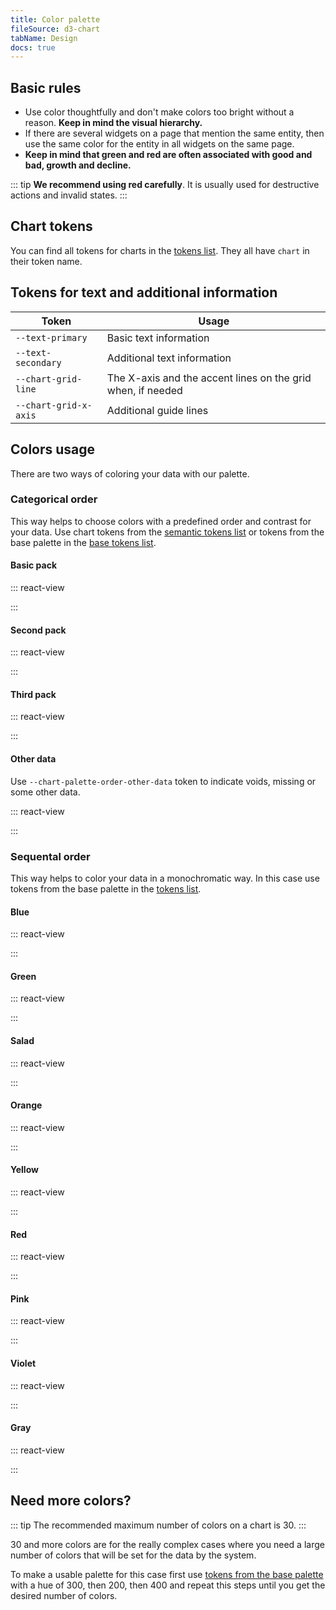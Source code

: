 ```yaml
---
title: Color palette
fileSource: d3-chart
tabName: Design
docs: true
---
```


## Basic rules

- Use color thoughtfully and don't make colors too bright without a reason. **Keep in mind the visual hierarchy.**
- If there are several widgets on a page that mention the same entity, then use the same color for the entity in all widgets on the same page.
- **Keep in mind that green and red are often associated with good and bad, growth and decline.**

::: tip
**We recommend using red carefully**. It is usually used for destructive actions and invalid states.
:::

## Chart tokens

You can find all tokens for charts in the [tokens list](/style/design-tokens/design-tokens#semantic_tokens). They all have `chart` in their token name.

## Tokens for text and additional information

| Token                 | Usage                                                       |
| --------------------- | ----------------------------------------------------------- |
| `--text-primary`      | Basic text information                                      |
| `--text-secondary`    | Additional text information                                 |
| `--chart-grid-line`   | The X-axis and the accent lines on the grid when, if needed |
| `--chart-grid-x-axis` | Additional guide lines                                      |

## Colors usage

There are two ways of coloring your data with our palette.

### Categorical order

This way helps to choose colors with a predefined order and contrast for your data. Use chart tokens from the [semantic tokens list](/style/design-tokens/design-tokens#semantic_tokens) or tokens from the base palette in the [base tokens list](/style/design-tokens/design-tokens#base_tokens_palette).

#### Basic pack

::: react-view

<script lang="tsx">
import React from 'react';
import Color from '@components/Color';

const group = {
  basicPack: [
    '--blue-300',
    '--green-200',
    '--orange-400',
    '--pink-300',
    '--yellow-200',
    '--violet-400',
    '--red-300',
    '--salad-200',
  ],
  secondPack: [
    '--blue-400',
    '--green-300',
    '--orange-200',
    '--pink-400',
    '--yellow-300',
    '--violet-200',
    '--red-400',
    '--salad-300',
  ],
  thirdPack: [
    '--blue-200',
    '--green-400',
    '--orange-300',
    '--pink-200',
    '--yellow-400',
    '--violet-300',
    '--red-200',
    '--salad-400',
  ],
  otherData: ['--gray-200'],
  blue: ['--blue-100', '--blue-200', '--blue-300', '--blue-400', '--blue-500'],
  green: ['--green-100', '--green-200', '--green-300', '--green-400', '--green-500'],
  salad: ['--salad-100', '--salad-200', '--salad-300', '--salad-400', '--salad-500'],
  orange: ['--orange-100', '--orange-200', '--orange-300', '--orange-400', '--orange-500'],
  yellow: ['--yellow-100', '--yellow-200', '--yellow-300', '--yellow-400', '--yellow-500'],
  red: ['--red-100', '--red-200', '--red-300', '--red-400', '--red-500'],
  pink: ['--pink-100', '--pink-200', '--pink-300', '--pink-400', '--pink-500'],
  violet: ['--violet-100', '--violet-200', '--violet-300', '--violet-400', '--violet-500'],
  gray: ['--gray-100', '--gray-200', '--gray-300', '--gray-400', '--gray-500'],
};

const App = function (props) {
  const colors = group[props.group];
  if (!colors) {
    return `Group "${props.group}" not found`;
  }
  return (
    <div style={{ marginBottom: 32 }}>
      {colors.map((colorName, i) => {
        return (
          <Color
            key={i}
            style={{ margin: 4, width: 48, height: 48, borderRadius: 6 }}
            name={colorName}
          />
        );
      })}
    </div>
  );
}
</script>

:::

#### Second pack

::: react-view

<script lang="tsx">
import React from 'react';
import Color from '@components/Color';

const group = {
  basicPack: [
    '--blue-300',
    '--green-200',
    '--orange-400',
    '--pink-300',
    '--yellow-200',
    '--violet-400',
    '--red-300',
    '--salad-200',
  ],
  secondPack: [
    '--blue-400',
    '--green-300',
    '--orange-200',
    '--pink-400',
    '--yellow-300',
    '--violet-200',
    '--red-400',
    '--salad-300',
  ],
  thirdPack: [
    '--blue-200',
    '--green-400',
    '--orange-300',
    '--pink-200',
    '--yellow-400',
    '--violet-300',
    '--red-200',
    '--salad-400',
  ],
  otherData: ['--gray-200'],
  blue: ['--blue-100', '--blue-200', '--blue-300', '--blue-400', '--blue-500'],
  green: ['--green-100', '--green-200', '--green-300', '--green-400', '--green-500'],
  salad: ['--salad-100', '--salad-200', '--salad-300', '--salad-400', '--salad-500'],
  orange: ['--orange-100', '--orange-200', '--orange-300', '--orange-400', '--orange-500'],
  yellow: ['--yellow-100', '--yellow-200', '--yellow-300', '--yellow-400', '--yellow-500'],
  red: ['--red-100', '--red-200', '--red-300', '--red-400', '--red-500'],
  pink: ['--pink-100', '--pink-200', '--pink-300', '--pink-400', '--pink-500'],
  violet: ['--violet-100', '--violet-200', '--violet-300', '--violet-400', '--violet-500'],
  gray: ['--gray-100', '--gray-200', '--gray-300', '--gray-400', '--gray-500'],
};

const App = function (props) {
  const colors = group[props.group];
  if (!colors) {
    return `Group "${props.group}" not found`;
  }
  return (
    <div style={{ marginBottom: 32 }}>
      {colors.map((colorName, i) => {
        return (
          <Color
            key={i}
            style={{ margin: 4, width: 48, height: 48, borderRadius: 6 }}
            name={colorName}
          />
        );
      })}
    </div>
  );
}
</script>

:::

#### Third pack

::: react-view

<script lang="tsx">
import React from 'react';
import Color from '@components/Color';

const group = {
  basicPack: [
    '--blue-300',
    '--green-200',
    '--orange-400',
    '--pink-300',
    '--yellow-200',
    '--violet-400',
    '--red-300',
    '--salad-200',
  ],
  secondPack: [
    '--blue-400',
    '--green-300',
    '--orange-200',
    '--pink-400',
    '--yellow-300',
    '--violet-200',
    '--red-400',
    '--salad-300',
  ],
  thirdPack: [
    '--blue-200',
    '--green-400',
    '--orange-300',
    '--pink-200',
    '--yellow-400',
    '--violet-300',
    '--red-200',
    '--salad-400',
  ],
  otherData: ['--gray-200'],
  blue: ['--blue-100', '--blue-200', '--blue-300', '--blue-400', '--blue-500'],
  green: ['--green-100', '--green-200', '--green-300', '--green-400', '--green-500'],
  salad: ['--salad-100', '--salad-200', '--salad-300', '--salad-400', '--salad-500'],
  orange: ['--orange-100', '--orange-200', '--orange-300', '--orange-400', '--orange-500'],
  yellow: ['--yellow-100', '--yellow-200', '--yellow-300', '--yellow-400', '--yellow-500'],
  red: ['--red-100', '--red-200', '--red-300', '--red-400', '--red-500'],
  pink: ['--pink-100', '--pink-200', '--pink-300', '--pink-400', '--pink-500'],
  violet: ['--violet-100', '--violet-200', '--violet-300', '--violet-400', '--violet-500'],
  gray: ['--gray-100', '--gray-200', '--gray-300', '--gray-400', '--gray-500'],
};

const App = function (props) {
  const colors = group[props.group];
  if (!colors) {
    return `Group "${props.group}" not found`;
  }
  return (
    <div style={{ marginBottom: 32 }}>
      {colors.map((colorName, i) => {
        return (
          <Color
            key={i}
            style={{ margin: 4, width: 48, height: 48, borderRadius: 6 }}
            name={colorName}
          />
        );
      })}
    </div>
  );
}
</script>

:::

#### Other data

Use `--chart-palette-order-other-data` token to indicate voids, missing or some other data.

::: react-view

<script lang="tsx">
import React from 'react';
import Color from '@components/Color';

const group = {
  basicPack: [
    '--blue-300',
    '--green-200',
    '--orange-400',
    '--pink-300',
    '--yellow-200',
    '--violet-400',
    '--red-300',
    '--salad-200',
  ],
  secondPack: [
    '--blue-400',
    '--green-300',
    '--orange-200',
    '--pink-400',
    '--yellow-300',
    '--violet-200',
    '--red-400',
    '--salad-300',
  ],
  thirdPack: [
    '--blue-200',
    '--green-400',
    '--orange-300',
    '--pink-200',
    '--yellow-400',
    '--violet-300',
    '--red-200',
    '--salad-400',
  ],
  otherData: ['--gray-200'],
  blue: ['--blue-100', '--blue-200', '--blue-300', '--blue-400', '--blue-500'],
  green: ['--green-100', '--green-200', '--green-300', '--green-400', '--green-500'],
  salad: ['--salad-100', '--salad-200', '--salad-300', '--salad-400', '--salad-500'],
  orange: ['--orange-100', '--orange-200', '--orange-300', '--orange-400', '--orange-500'],
  yellow: ['--yellow-100', '--yellow-200', '--yellow-300', '--yellow-400', '--yellow-500'],
  red: ['--red-100', '--red-200', '--red-300', '--red-400', '--red-500'],
  pink: ['--pink-100', '--pink-200', '--pink-300', '--pink-400', '--pink-500'],
  violet: ['--violet-100', '--violet-200', '--violet-300', '--violet-400', '--violet-500'],
  gray: ['--gray-100', '--gray-200', '--gray-300', '--gray-400', '--gray-500'],
};

const App = function (props) {
  const colors = group[props.group];
  if (!colors) {
    return `Group "${props.group}" not found`;
  }
  return (
    <div style={{ marginBottom: 32 }}>
      {colors.map((colorName, i) => {
        return (
          <Color
            key={i}
            style={{ margin: 4, width: 48, height: 48, borderRadius: 6 }}
            name={colorName}
          />
        );
      })}
    </div>
  );
}
</script>

:::

### Sequental order

This way helps to color your data in a monochromatic way. In this case use tokens from the base palette in the [tokens list](/style/design-tokens/design-tokens#base).

#### Blue

::: react-view

<script lang="tsx">
import React from 'react';
import Color from '@components/Color';

const group = {
  basicPack: [
    '--blue-300',
    '--green-200',
    '--orange-400',
    '--pink-300',
    '--yellow-200',
    '--violet-400',
    '--red-300',
    '--salad-200',
  ],
  secondPack: [
    '--blue-400',
    '--green-300',
    '--orange-200',
    '--pink-400',
    '--yellow-300',
    '--violet-200',
    '--red-400',
    '--salad-300',
  ],
  thirdPack: [
    '--blue-200',
    '--green-400',
    '--orange-300',
    '--pink-200',
    '--yellow-400',
    '--violet-300',
    '--red-200',
    '--salad-400',
  ],
  otherData: ['--gray-200'],
  blue: ['--blue-100', '--blue-200', '--blue-300', '--blue-400', '--blue-500'],
  green: ['--green-100', '--green-200', '--green-300', '--green-400', '--green-500'],
  salad: ['--salad-100', '--salad-200', '--salad-300', '--salad-400', '--salad-500'],
  orange: ['--orange-100', '--orange-200', '--orange-300', '--orange-400', '--orange-500'],
  yellow: ['--yellow-100', '--yellow-200', '--yellow-300', '--yellow-400', '--yellow-500'],
  red: ['--red-100', '--red-200', '--red-300', '--red-400', '--red-500'],
  pink: ['--pink-100', '--pink-200', '--pink-300', '--pink-400', '--pink-500'],
  violet: ['--violet-100', '--violet-200', '--violet-300', '--violet-400', '--violet-500'],
  gray: ['--gray-100', '--gray-200', '--gray-300', '--gray-400', '--gray-500'],
};

const App = function (props) {
  const colors = group[props.group];
  if (!colors) {
    return `Group "${props.group}" not found`;
  }
  return (
    <div style={{ marginBottom: 32 }}>
      {colors.map((colorName, i) => {
        return (
          <Color
            key={i}
            style={{ margin: 4, width: 48, height: 48, borderRadius: 6 }}
            name={colorName}
          />
        );
      })}
    </div>
  );
}
</script>

:::

#### Green

::: react-view

<script lang="tsx">
import React from 'react';
import Color from '@components/Color';

const group = {
  basicPack: [
    '--blue-300',
    '--green-200',
    '--orange-400',
    '--pink-300',
    '--yellow-200',
    '--violet-400',
    '--red-300',
    '--salad-200',
  ],
  secondPack: [
    '--blue-400',
    '--green-300',
    '--orange-200',
    '--pink-400',
    '--yellow-300',
    '--violet-200',
    '--red-400',
    '--salad-300',
  ],
  thirdPack: [
    '--blue-200',
    '--green-400',
    '--orange-300',
    '--pink-200',
    '--yellow-400',
    '--violet-300',
    '--red-200',
    '--salad-400',
  ],
  otherData: ['--gray-200'],
  blue: ['--blue-100', '--blue-200', '--blue-300', '--blue-400', '--blue-500'],
  green: ['--green-100', '--green-200', '--green-300', '--green-400', '--green-500'],
  salad: ['--salad-100', '--salad-200', '--salad-300', '--salad-400', '--salad-500'],
  orange: ['--orange-100', '--orange-200', '--orange-300', '--orange-400', '--orange-500'],
  yellow: ['--yellow-100', '--yellow-200', '--yellow-300', '--yellow-400', '--yellow-500'],
  red: ['--red-100', '--red-200', '--red-300', '--red-400', '--red-500'],
  pink: ['--pink-100', '--pink-200', '--pink-300', '--pink-400', '--pink-500'],
  violet: ['--violet-100', '--violet-200', '--violet-300', '--violet-400', '--violet-500'],
  gray: ['--gray-100', '--gray-200', '--gray-300', '--gray-400', '--gray-500'],
};

const App = function (props) {
  const colors = group[props.group];
  if (!colors) {
    return `Group "${props.group}" not found`;
  }
  return (
    <div style={{ marginBottom: 32 }}>
      {colors.map((colorName, i) => {
        return (
          <Color
            key={i}
            style={{ margin: 4, width: 48, height: 48, borderRadius: 6 }}
            name={colorName}
          />
        );
      })}
    </div>
  );
}
</script>

:::

#### Salad

::: react-view

<script lang="tsx">
import React from 'react';
import Color from '@components/Color';

const group = {
  basicPack: [
    '--blue-300',
    '--green-200',
    '--orange-400',
    '--pink-300',
    '--yellow-200',
    '--violet-400',
    '--red-300',
    '--salad-200',
  ],
  secondPack: [
    '--blue-400',
    '--green-300',
    '--orange-200',
    '--pink-400',
    '--yellow-300',
    '--violet-200',
    '--red-400',
    '--salad-300',
  ],
  thirdPack: [
    '--blue-200',
    '--green-400',
    '--orange-300',
    '--pink-200',
    '--yellow-400',
    '--violet-300',
    '--red-200',
    '--salad-400',
  ],
  otherData: ['--gray-200'],
  blue: ['--blue-100', '--blue-200', '--blue-300', '--blue-400', '--blue-500'],
  green: ['--green-100', '--green-200', '--green-300', '--green-400', '--green-500'],
  salad: ['--salad-100', '--salad-200', '--salad-300', '--salad-400', '--salad-500'],
  orange: ['--orange-100', '--orange-200', '--orange-300', '--orange-400', '--orange-500'],
  yellow: ['--yellow-100', '--yellow-200', '--yellow-300', '--yellow-400', '--yellow-500'],
  red: ['--red-100', '--red-200', '--red-300', '--red-400', '--red-500'],
  pink: ['--pink-100', '--pink-200', '--pink-300', '--pink-400', '--pink-500'],
  violet: ['--violet-100', '--violet-200', '--violet-300', '--violet-400', '--violet-500'],
  gray: ['--gray-100', '--gray-200', '--gray-300', '--gray-400', '--gray-500'],
};

const App = function (props) {
  const colors = group[props.group];
  if (!colors) {
    return `Group "${props.group}" not found`;
  }
  return (
    <div style={{ marginBottom: 32 }}>
      {colors.map((colorName, i) => {
        return (
          <Color
            key={i}
            style={{ margin: 4, width: 48, height: 48, borderRadius: 6 }}
            name={colorName}
          />
        );
      })}
    </div>
  );
}
</script>

:::

#### Orange

::: react-view

<script lang="tsx">
import React from 'react';
import Color from '@components/Color';

const group = {
  basicPack: [
    '--blue-300',
    '--green-200',
    '--orange-400',
    '--pink-300',
    '--yellow-200',
    '--violet-400',
    '--red-300',
    '--salad-200',
  ],
  secondPack: [
    '--blue-400',
    '--green-300',
    '--orange-200',
    '--pink-400',
    '--yellow-300',
    '--violet-200',
    '--red-400',
    '--salad-300',
  ],
  thirdPack: [
    '--blue-200',
    '--green-400',
    '--orange-300',
    '--pink-200',
    '--yellow-400',
    '--violet-300',
    '--red-200',
    '--salad-400',
  ],
  otherData: ['--gray-200'],
  blue: ['--blue-100', '--blue-200', '--blue-300', '--blue-400', '--blue-500'],
  green: ['--green-100', '--green-200', '--green-300', '--green-400', '--green-500'],
  salad: ['--salad-100', '--salad-200', '--salad-300', '--salad-400', '--salad-500'],
  orange: ['--orange-100', '--orange-200', '--orange-300', '--orange-400', '--orange-500'],
  yellow: ['--yellow-100', '--yellow-200', '--yellow-300', '--yellow-400', '--yellow-500'],
  red: ['--red-100', '--red-200', '--red-300', '--red-400', '--red-500'],
  pink: ['--pink-100', '--pink-200', '--pink-300', '--pink-400', '--pink-500'],
  violet: ['--violet-100', '--violet-200', '--violet-300', '--violet-400', '--violet-500'],
  gray: ['--gray-100', '--gray-200', '--gray-300', '--gray-400', '--gray-500'],
};

const App = function (props) {
  const colors = group[props.group];
  if (!colors) {
    return `Group "${props.group}" not found`;
  }
  return (
    <div style={{ marginBottom: 32 }}>
      {colors.map((colorName, i) => {
        return (
          <Color
            key={i}
            style={{ margin: 4, width: 48, height: 48, borderRadius: 6 }}
            name={colorName}
          />
        );
      })}
    </div>
  );
}
</script>

:::

#### Yellow

::: react-view

<script lang="tsx">
import React from 'react';
import Color from '@components/Color';

const group = {
  basicPack: [
    '--blue-300',
    '--green-200',
    '--orange-400',
    '--pink-300',
    '--yellow-200',
    '--violet-400',
    '--red-300',
    '--salad-200',
  ],
  secondPack: [
    '--blue-400',
    '--green-300',
    '--orange-200',
    '--pink-400',
    '--yellow-300',
    '--violet-200',
    '--red-400',
    '--salad-300',
  ],
  thirdPack: [
    '--blue-200',
    '--green-400',
    '--orange-300',
    '--pink-200',
    '--yellow-400',
    '--violet-300',
    '--red-200',
    '--salad-400',
  ],
  otherData: ['--gray-200'],
  blue: ['--blue-100', '--blue-200', '--blue-300', '--blue-400', '--blue-500'],
  green: ['--green-100', '--green-200', '--green-300', '--green-400', '--green-500'],
  salad: ['--salad-100', '--salad-200', '--salad-300', '--salad-400', '--salad-500'],
  orange: ['--orange-100', '--orange-200', '--orange-300', '--orange-400', '--orange-500'],
  yellow: ['--yellow-100', '--yellow-200', '--yellow-300', '--yellow-400', '--yellow-500'],
  red: ['--red-100', '--red-200', '--red-300', '--red-400', '--red-500'],
  pink: ['--pink-100', '--pink-200', '--pink-300', '--pink-400', '--pink-500'],
  violet: ['--violet-100', '--violet-200', '--violet-300', '--violet-400', '--violet-500'],
  gray: ['--gray-100', '--gray-200', '--gray-300', '--gray-400', '--gray-500'],
};

const App = function (props) {
  const colors = group[props.group];
  if (!colors) {
    return `Group "${props.group}" not found`;
  }
  return (
    <div style={{ marginBottom: 32 }}>
      {colors.map((colorName, i) => {
        return (
          <Color
            key={i}
            style={{ margin: 4, width: 48, height: 48, borderRadius: 6 }}
            name={colorName}
          />
        );
      })}
    </div>
  );
}
</script>

:::

#### Red

::: react-view

<script lang="tsx">
import React from 'react';
import Color from '@components/Color';

const group = {
  basicPack: [
    '--blue-300',
    '--green-200',
    '--orange-400',
    '--pink-300',
    '--yellow-200',
    '--violet-400',
    '--red-300',
    '--salad-200',
  ],
  secondPack: [
    '--blue-400',
    '--green-300',
    '--orange-200',
    '--pink-400',
    '--yellow-300',
    '--violet-200',
    '--red-400',
    '--salad-300',
  ],
  thirdPack: [
    '--blue-200',
    '--green-400',
    '--orange-300',
    '--pink-200',
    '--yellow-400',
    '--violet-300',
    '--red-200',
    '--salad-400',
  ],
  otherData: ['--gray-200'],
  blue: ['--blue-100', '--blue-200', '--blue-300', '--blue-400', '--blue-500'],
  green: ['--green-100', '--green-200', '--green-300', '--green-400', '--green-500'],
  salad: ['--salad-100', '--salad-200', '--salad-300', '--salad-400', '--salad-500'],
  orange: ['--orange-100', '--orange-200', '--orange-300', '--orange-400', '--orange-500'],
  yellow: ['--yellow-100', '--yellow-200', '--yellow-300', '--yellow-400', '--yellow-500'],
  red: ['--red-100', '--red-200', '--red-300', '--red-400', '--red-500'],
  pink: ['--pink-100', '--pink-200', '--pink-300', '--pink-400', '--pink-500'],
  violet: ['--violet-100', '--violet-200', '--violet-300', '--violet-400', '--violet-500'],
  gray: ['--gray-100', '--gray-200', '--gray-300', '--gray-400', '--gray-500'],
};

const App = function (props) {
  const colors = group[props.group];
  if (!colors) {
    return `Group "${props.group}" not found`;
  }
  return (
    <div style={{ marginBottom: 32 }}>
      {colors.map((colorName, i) => {
        return (
          <Color
            key={i}
            style={{ margin: 4, width: 48, height: 48, borderRadius: 6 }}
            name={colorName}
          />
        );
      })}
    </div>
  );
}
</script>

:::

#### Pink

::: react-view

<script lang="tsx">
import React from 'react';
import Color from '@components/Color';

const group = {
  basicPack: [
    '--blue-300',
    '--green-200',
    '--orange-400',
    '--pink-300',
    '--yellow-200',
    '--violet-400',
    '--red-300',
    '--salad-200',
  ],
  secondPack: [
    '--blue-400',
    '--green-300',
    '--orange-200',
    '--pink-400',
    '--yellow-300',
    '--violet-200',
    '--red-400',
    '--salad-300',
  ],
  thirdPack: [
    '--blue-200',
    '--green-400',
    '--orange-300',
    '--pink-200',
    '--yellow-400',
    '--violet-300',
    '--red-200',
    '--salad-400',
  ],
  otherData: ['--gray-200'],
  blue: ['--blue-100', '--blue-200', '--blue-300', '--blue-400', '--blue-500'],
  green: ['--green-100', '--green-200', '--green-300', '--green-400', '--green-500'],
  salad: ['--salad-100', '--salad-200', '--salad-300', '--salad-400', '--salad-500'],
  orange: ['--orange-100', '--orange-200', '--orange-300', '--orange-400', '--orange-500'],
  yellow: ['--yellow-100', '--yellow-200', '--yellow-300', '--yellow-400', '--yellow-500'],
  red: ['--red-100', '--red-200', '--red-300', '--red-400', '--red-500'],
  pink: ['--pink-100', '--pink-200', '--pink-300', '--pink-400', '--pink-500'],
  violet: ['--violet-100', '--violet-200', '--violet-300', '--violet-400', '--violet-500'],
  gray: ['--gray-100', '--gray-200', '--gray-300', '--gray-400', '--gray-500'],
};

const App = function (props) {
  const colors = group[props.group];
  if (!colors) {
    return `Group "${props.group}" not found`;
  }
  return (
    <div style={{ marginBottom: 32 }}>
      {colors.map((colorName, i) => {
        return (
          <Color
            key={i}
            style={{ margin: 4, width: 48, height: 48, borderRadius: 6 }}
            name={colorName}
          />
        );
      })}
    </div>
  );
}
</script>

:::

#### Violet

::: react-view

<script lang="tsx">
import React from 'react';
import Color from '@components/Color';

const group = {
  basicPack: [
    '--blue-300',
    '--green-200',
    '--orange-400',
    '--pink-300',
    '--yellow-200',
    '--violet-400',
    '--red-300',
    '--salad-200',
  ],
  secondPack: [
    '--blue-400',
    '--green-300',
    '--orange-200',
    '--pink-400',
    '--yellow-300',
    '--violet-200',
    '--red-400',
    '--salad-300',
  ],
  thirdPack: [
    '--blue-200',
    '--green-400',
    '--orange-300',
    '--pink-200',
    '--yellow-400',
    '--violet-300',
    '--red-200',
    '--salad-400',
  ],
  otherData: ['--gray-200'],
  blue: ['--blue-100', '--blue-200', '--blue-300', '--blue-400', '--blue-500'],
  green: ['--green-100', '--green-200', '--green-300', '--green-400', '--green-500'],
  salad: ['--salad-100', '--salad-200', '--salad-300', '--salad-400', '--salad-500'],
  orange: ['--orange-100', '--orange-200', '--orange-300', '--orange-400', '--orange-500'],
  yellow: ['--yellow-100', '--yellow-200', '--yellow-300', '--yellow-400', '--yellow-500'],
  red: ['--red-100', '--red-200', '--red-300', '--red-400', '--red-500'],
  pink: ['--pink-100', '--pink-200', '--pink-300', '--pink-400', '--pink-500'],
  violet: ['--violet-100', '--violet-200', '--violet-300', '--violet-400', '--violet-500'],
  gray: ['--gray-100', '--gray-200', '--gray-300', '--gray-400', '--gray-500'],
};

const App = function (props) {
  const colors = group[props.group];
  if (!colors) {
    return `Group "${props.group}" not found`;
  }
  return (
    <div style={{ marginBottom: 32 }}>
      {colors.map((colorName, i) => {
        return (
          <Color
            key={i}
            style={{ margin: 4, width: 48, height: 48, borderRadius: 6 }}
            name={colorName}
          />
        );
      })}
    </div>
  );
}
</script>

:::

#### Gray

::: react-view

<script lang="tsx">
import React from 'react';
import Color from '@components/Color';

const group = {
  basicPack: [
    '--blue-300',
    '--green-200',
    '--orange-400',
    '--pink-300',
    '--yellow-200',
    '--violet-400',
    '--red-300',
    '--salad-200',
  ],
  secondPack: [
    '--blue-400',
    '--green-300',
    '--orange-200',
    '--pink-400',
    '--yellow-300',
    '--violet-200',
    '--red-400',
    '--salad-300',
  ],
  thirdPack: [
    '--blue-200',
    '--green-400',
    '--orange-300',
    '--pink-200',
    '--yellow-400',
    '--violet-300',
    '--red-200',
    '--salad-400',
  ],
  otherData: ['--gray-200'],
  blue: ['--blue-100', '--blue-200', '--blue-300', '--blue-400', '--blue-500'],
  green: ['--green-100', '--green-200', '--green-300', '--green-400', '--green-500'],
  salad: ['--salad-100', '--salad-200', '--salad-300', '--salad-400', '--salad-500'],
  orange: ['--orange-100', '--orange-200', '--orange-300', '--orange-400', '--orange-500'],
  yellow: ['--yellow-100', '--yellow-200', '--yellow-300', '--yellow-400', '--yellow-500'],
  red: ['--red-100', '--red-200', '--red-300', '--red-400', '--red-500'],
  pink: ['--pink-100', '--pink-200', '--pink-300', '--pink-400', '--pink-500'],
  violet: ['--violet-100', '--violet-200', '--violet-300', '--violet-400', '--violet-500'],
  gray: ['--gray-100', '--gray-200', '--gray-300', '--gray-400', '--gray-500'],
};

const App = function (props) {
  const colors = group[props.group];
  if (!colors) {
    return `Group "${props.group}" not found`;
  }
  return (
    <div style={{ marginBottom: 32 }}>
      {colors.map((colorName, i) => {
        return (
          <Color
            key={i}
            style={{ margin: 4, width: 48, height: 48, borderRadius: 6 }}
            name={colorName}
          />
        );
      })}
    </div>
  );
}
</script>

:::

## Need more colors?

::: tip
The recommended maximum number of colors on a chart is 30.
:::

30 and more colors are for the really complex cases where you need a large number of colors that will be set for the data by the system.

To make a usable palette for this case first use [tokens from the base palette](/style/design-tokens/design-tokens#base_tokens_palette) with a hue of 300, then 200, then 400 and repeat this steps until you get the desired number of colors.
